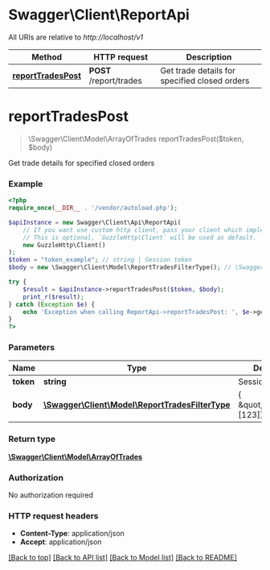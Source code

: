 # Swagger\Client\ReportApi

All URIs are relative to *http://localhost/v1*

Method | HTTP request | Description
------------- | ------------- | -------------
[**reportTradesPost**](ReportApi.md#reportTradesPost) | **POST** /report/trades | Get trade details for specified closed orders


# **reportTradesPost**
> \Swagger\Client\Model\ArrayOfTrades reportTradesPost($token, $body)

Get trade details for specified closed orders

### Example
```php
<?php
require_once(__DIR__ . '/vendor/autoload.php');

$apiInstance = new Swagger\Client\Api\ReportApi(
    // If you want use custom http client, pass your client which implements `GuzzleHttp\ClientInterface`.
    // This is optional, `GuzzleHttp\Client` will be used as default.
    new GuzzleHttp\Client()
);
$token = "token_example"; // string | Session token
$body = new \Swagger\Client\Model\ReportTradesFilterType(); // \Swagger\Client\Model\ReportTradesFilterType | { \"orders\":[123]}

try {
    $result = $apiInstance->reportTradesPost($token, $body);
    print_r($result);
} catch (Exception $e) {
    echo 'Exception when calling ReportApi->reportTradesPost: ', $e->getMessage(), PHP_EOL;
}
?>
```

### Parameters

Name | Type | Description  | Notes
------------- | ------------- | ------------- | -------------
 **token** | **string**| Session token |
 **body** | [**\Swagger\Client\Model\ReportTradesFilterType**](../Model/ReportTradesFilterType.md)| { \&quot;orders\&quot;:[123]} |

### Return type

[**\Swagger\Client\Model\ArrayOfTrades**](../Model/ArrayOfTrades.md)

### Authorization

No authorization required

### HTTP request headers

 - **Content-Type**: application/json
 - **Accept**: application/json

[[Back to top]](#) [[Back to API list]](../../README.md#documentation-for-api-endpoints) [[Back to Model list]](../../README.md#documentation-for-models) [[Back to README]](../../README.md)

